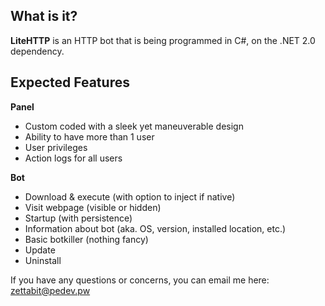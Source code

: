 What is it?
-----------
<b>LiteHTTP</b> is an HTTP bot that is being programmed in C#, on the .NET 2.0 dependency.

Expected Features
-----------------

<b>Panel</b>
<ul>
<li>Custom coded with a sleek yet maneuverable design</li>
<li>Ability to have more than 1 user</li>
<li>User privileges</li>
<li>Action logs for all users</li>
</ul>

<b>Bot</b>
<ul>
<li>Download & execute (with option to inject if native)</li>
<li>Visit webpage (visible or hidden)</li>
<li>Startup (with persistence)</li>
<li>Information about bot (aka. OS, version, installed location, etc.)</li>
<li>Basic botkiller (nothing fancy)</li>
<li>Update</li>
<li>Uninstall</li>
</ul>

If you have any questions or concerns, you can email me here: zettabit@pedev.pw
